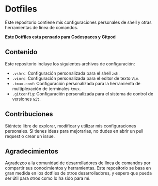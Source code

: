 # Dotfiles

Este repositorio contiene mis configuraciones personales de shell y otras herramientas de línea de comandos.


**Este Dotfiles esta pensado para Codespaces y Gitpod**

## Contenido

Este repositorio incluye los siguientes archivos de configuración:

- `.vshrc`: Configuración personalizada para el shell `zsh`.
- `.vimrc`: Configuración personalizada para el editor de texto `Vim`.
- `.tmux.conf`: Configuración personalizada para la herramienta de multiplexación de terminales `tmux`.
- `.gitconfig`: Configuración personalizada para el sistema de control de versiones `Git`.


## Contribuciones

Siéntete libre de explorar, modificar y utilizar mis configuraciones personales. Si tienes ideas para mejorarlas, no dudes en abrir un pull request o crear un issue.

## Agradecimientos

Agradezco a la comunidad de desarrolladores de línea de comandos por compartir sus conocimientos y herramientas. Este repositorio se basa en gran medida en los dotfiles de otros desarrolladores, y espero que pueda ser útil para otros como lo ha sido para mí.